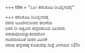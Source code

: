 +++
title = "೦೨೧ ಕರೆಸಿಕೊಡಿ ನೀವಿಲ್ಲಿಗವರೈ"

+++
ಕರೆಸಿಕೊಡಿ ನೀವಿಲ್ಲಿಗವರೈ  
ವರನು ಜೂಜಿನಲೊಂದು ಹಲಗೆಯ  
ಲರಸ ನೀ ಚಿತ್ತವಿಸು ಹನ್ನೆರಡಬುದ ವಿಪಿನದಲಿ  
ವರುಷವೊಂದಜ್ಞಾತವದರೊಳ  
ಗರಿದೆವಾದೊಡೆ ಮರಳಿ ವಿಪಿನಕೆ  
ವರುಷ ಹನ್ನೆರಡಕ್ಕೆ ಕೊಡುವೆವು ಮತ್ತೆ ವೀಳೆಯವ    ॥21॥